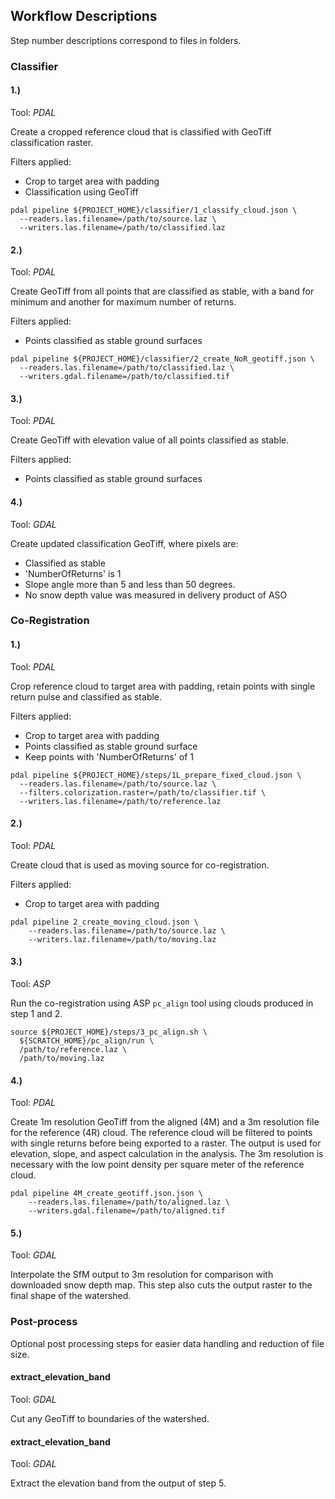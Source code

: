 ## Workflow Descriptions
Step number descriptions correspond to files in folders.

### Classifier
#### 1.)
Tool: _PDAL_

Create a cropped reference cloud that is classified with GeoTiff classification
raster.

Filters applied:
* Crop to target area with padding
* Classification using GeoTiff

```shell script
pdal pipeline ${PROJECT_HOME}/classifier/1_classify_cloud.json \
  --readers.las.filename=/path/to/source.laz \
  --writers.las.filename=/path/to/classified.laz
```

#### 2.)
Tool: _PDAL_

Create GeoTiff from all points that are classified as stable,
with a band for minimum and another for maximum number of returns.

Filters applied:
* Points classified as stable ground surfaces

```shell script
pdal pipeline ${PROJECT_HOME}/classifier/2_create_NoR_geotiff.json \                 
  --readers.las.filename=/path/to/classified.laz \                                       
  --writers.gdal.filename=/path/to/classified.tif
```

#### 3.)
Tool: _PDAL_

Create GeoTiff with elevation value of all points classified as stable.

Filters applied:
* Points classified as stable ground surfaces

#### 4.)
Tool: _GDAL_

Create updated classification GeoTiff, where pixels are:
* Classified as stable
* 'NumberOfReturns' is 1
* Slope angle more than 5 and less than 50 degrees.
* No snow depth value was measured in delivery product of ASO

### Co-Registration
#### 1.)
Tool: _PDAL_

Crop reference cloud to target area with padding, retain points with single 
return pulse and classified as stable.

Filters applied:
* Crop to target area with padding
* Points classified as stable ground surface
* Keep points with 'NumberOfReturns' of 1

```shell script
pdal pipeline ${PROJECT_HOME}/steps/1L_prepare_fixed_cloud.json \
  --readers.las.filename=/path/to/source.laz \
  --filters.colorization.raster=/path/to/classifier.tif \
  --writers.las.filename=/path/to/reference.laz
```

#### 2.)
Tool: _PDAL_

Create cloud that is used as moving source for co-registration.

Filters applied:
* Crop to target area with padding

```shell script
pdal pipeline 2_create_moving_cloud.json \
    --readers.las.filename=/path/to/source.laz \
    --writers.laz.filename=/path/to/moving.laz
```

#### 3.)
Tool: _ASP_

Run the co-registration using ASP `pc_align` tool using clouds produced in
step 1 and 2.

```shell script
source ${PROJECT_HOME}/steps/3_pc_align.sh \
  ${SCRATCH_HOME}/pc_align/run \
  /path/to/reference.laz \                      
  /path/to/moving.laz                       
```

#### 4.)
Tool: _PDAL_

Create 1m resolution GeoTiff from the aligned (4M) and a 3m resolution file for
the reference (4R) cloud. 
The reference cloud will be filtered to points with single returns before
being exported to a raster. The output is used for elevation, slope, and aspect
calculation in the analysis. The 3m resolution is necessary with the low point
density per square meter of the reference cloud.

```shell script
pdal pipeline 4M_create_geotiff.json.json \
    --readers.las.filename=/path/to/aligned.laz \
    --writers.gdal.filename=/path/to/aligned.tif
```

#### 5.)
Tool: _GDAL_

Interpolate the SfM output to 3m resolution for comparison with downloaded 
snow depth map. This step also cuts the output raster to the final shape of the
watershed.

### Post-process

Optional post processing steps for easier data handling and reduction of file 
size.

#### extract_elevation_band

Tool: _GDAL_

Cut any GeoTiff to boundaries of the watershed.

#### extract_elevation_band

Tool: _GDAL_

Extract the elevation band from the output of step 5. 
